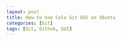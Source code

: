 ```yaml
---
layout: post
title: How to Use Cola Git GUI on Ubuntu
categories: [Git]
tags: [Git, Github, GUI]
---
```


